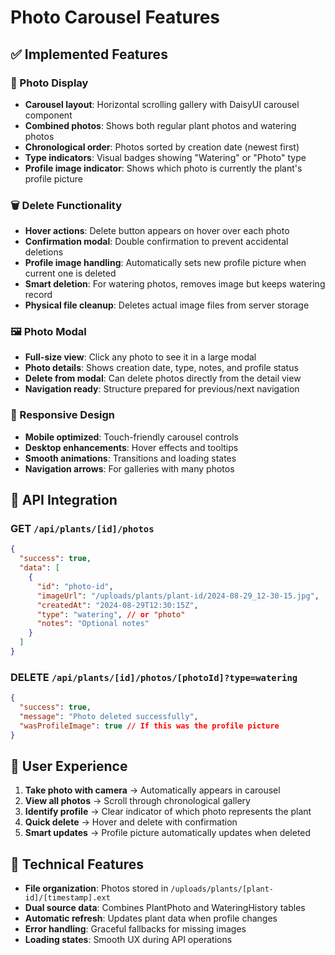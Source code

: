 # Photo Carousel Features

## ✅ Implemented Features

### **📸 Photo Display**
- **Carousel layout**: Horizontal scrolling gallery with DaisyUI carousel component
- **Combined photos**: Shows both regular plant photos and watering photos
- **Chronological order**: Photos sorted by creation date (newest first)
- **Type indicators**: Visual badges showing "Watering" or "Photo" type
- **Profile image indicator**: Shows which photo is currently the plant's profile picture

### **🗑️ Delete Functionality**
- **Hover actions**: Delete button appears on hover over each photo
- **Confirmation modal**: Double confirmation to prevent accidental deletions
- **Profile image handling**: Automatically sets new profile picture when current one is deleted
- **Smart deletion**: For watering photos, removes image but keeps watering record
- **Physical file cleanup**: Deletes actual image files from server storage

### **🖼️ Photo Modal**
- **Full-size view**: Click any photo to see it in a large modal
- **Photo details**: Shows creation date, type, notes, and profile status
- **Delete from modal**: Can delete photos directly from the detail view
- **Navigation ready**: Structure prepared for previous/next navigation

### **📱 Responsive Design**
- **Mobile optimized**: Touch-friendly carousel controls
- **Desktop enhancements**: Hover effects and tooltips
- **Smooth animations**: Transitions and loading states
- **Navigation arrows**: For galleries with many photos

## 🔄 API Integration

### **GET `/api/plants/[id]/photos`**
```json
{
  "success": true,
  "data": [
    {
      "id": "photo-id",
      "imageUrl": "/uploads/plants/plant-id/2024-08-29_12-30-15.jpg",
      "createdAt": "2024-08-29T12:30:15Z",
      "type": "watering", // or "photo"
      "notes": "Optional notes"
    }
  ]
}
```

### **DELETE `/api/plants/[id]/photos/[photoId]?type=watering`**
```json
{
  "success": true,
  "message": "Photo deleted successfully",
  "wasProfileImage": true // If this was the profile picture
}
```

## 🎯 User Experience

1. **Take photo with camera** → Automatically appears in carousel
2. **View all photos** → Scroll through chronological gallery  
3. **Identify profile** → Clear indicator of which photo represents the plant
4. **Quick delete** → Hover and delete with confirmation
5. **Smart updates** → Profile picture automatically updates when deleted

## 🔧 Technical Features

- **File organization**: Photos stored in `/uploads/plants/[plant-id]/[timestamp].ext`
- **Dual source data**: Combines PlantPhoto and WateringHistory tables
- **Automatic refresh**: Updates plant data when profile changes
- **Error handling**: Graceful fallbacks for missing images
- **Loading states**: Smooth UX during API operations